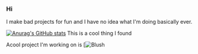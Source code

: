 ### Hi

I make bad projects for fun and I have no idea what I'm doing basically ever.


[![Anurag's GitHub stats](https://github-readme-stats.vercel.app/api?username=bioniclambda)](https://github.com/anuraghazra/github-readme-stats)
This is a cool thing I found

Acool project I'm working on is [![Blush](https://github.com/bioniclambda/blush)

<!--
**bioniclambda/bioniclambda** is a ✨ _special_ ✨ repository because its `README.md` (this file) appears on your GitHub profile.

Here are some ideas to get you started:

- 🔭 I’m currently working on ...
- 🌱 I’m currently learning ...
- 👯 I’m looking to collaborate on ...
- 🤔 I’m looking for help with ...
- 💬 Ask me about ...
- 📫 How to reach me: ...
- 😄 Pronouns: ...
- ⚡ Fun fact: ...
-->
